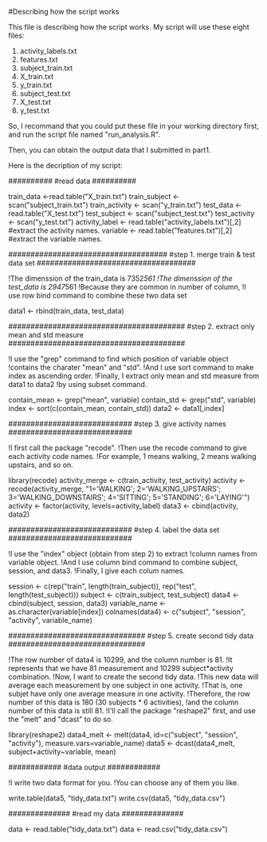 #Describing how the script works

This file is describing how the script works.
My script will use these eight files:
1. activity_labels.txt
2. features.txt
3. subject_train.txt
4. X_train.txt 
5. y_train.txt
6. subject_test.txt
7. X_test.txt
8. y_test.txt

So, I recommand that you could put these file in your working directory first,
and run the script file named "run_analysis.R".

Then, you can obtain the output data that I submitted in part1.

Here is the decription of my script:

##########
#read data
##########

train_data <-read.table("X_train.txt")
train_subject <- scan("subject_train.txt")
train_activity <- scan("y_train.txt")
test_data <-read.table("X_test.txt")
test_subject <- scan("subject_test.txt")
test_activity <- scan("y_test.txt")
activity_label <- read.table("activity_labels.txt")[,2]  #extract the activity names.
variable <- read.table("features.txt")[,2] #extract the variable names.

####################################
#step 1. merge train & test data set
####################################

!The dimenssion of the train_data is 7352*561
!The dimenssion of the test_data is 2947*561
!Because they are common in number of column,
!I use row bind command to combine these two data set

data1 <- rbind(train_data, test_data) 

########################################
#step 2. extract only mean and std measure
########################################

!I use the "grep" command to find which position of variable object
!contains the charater "mean" and "std".
!And I use  sort command to make index as ascending order.
!Finally, I extract only mean and std measure from data1 to data2 
!by using subset command.

contain_mean <- grep("mean", variable)
contain_std <- grep("std", variable)
index <- sort(c(contain_mean, contain_std))
data2 <- data1[,index]

############################
#step 3. give activity names
############################

!I first call the package "recode".
!Then use the recode command to give each activity code names.
!For example, 1 means walking, 2 means walking upstairs, and so on.

library(recode)
activity_merge <- c(train_activity, test_activity)
activity <- recode(activity_merge, "1='WALKING'; 2='WALKING_UPSTAIRS'; 3='WALKING_DOWNSTAIRS'; 4='SITTING'; 5='STANDING'; 6='LAYING'")
activity <- factor(activity, levels=activity_label)
data3 <- cbind(activity, data2)

############################
#step 4. label the data set
############################

!I use the "index" object (obtain from step 2) to extract
!column names from variable object.
!And I use column bind command to combine subject, session, and data3.
!Finally, I give each colum names.

session <- c(rep("train", length(train_subject)), rep("test", length(test_subject)))
subject <- c(train_subject, test_subject)
data4 <- cbind(subject, session, data3)
variable_name <- as.character(variable[index])
colnames(data4) <- c("subject", "session", "activity", variable_name)

###############################
#step 5. create second tidy data
###############################

!The row number of data4 is 10299, and the column number is 81.
!It represents that we have 81 measurement and 10299 subject*activity combination.
!Now, I want to create the second tidy data.
!This new data will average each measurement by one subject in one activity.
!That is, one subjet have only one average measure in one activity.
!Therefore, the row number of this data is 180 (30 subjects * 6 activities),
!and the column number of this data is still 81.
!I'll call the package "reshape2" first, and use the "melt" and "dcast" to do so.

library(reshape2)
data4_melt <- melt(data4, id=c("subject", "session", "activity"), measure.vars=variable_name)
data5 <- dcast(data4_melt, subject+activity~variable, mean)

############
#data output
############

!I write two data format for you.
!You can choose any of them you like.

write.table(data5, "tidy_data.txt")
write.csv(data5, "tidy_data.csv")

##############
#read my data
##############

data <- read.table("tidy_data.txt")
data <- read.csv("tidy_data.csv")

